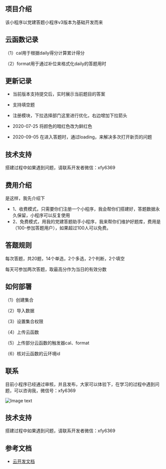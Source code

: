 ## 项目介绍

   该小程序以党建答题小程序v3版本为基础开发而来
   
## 云函数记录

（1）cal用于根据daily得分计算累计得分


（2）format用于通过补位来格式化daily的答题用时

## 更新记录   
  
+ 当前版本支持提交后，实时展示当前题目的答案
+ 支持填空题
+ 注册模块，下拉选择部门这里进行优化，右边增加下拉箭头
+ 2020-07-25 将颜色的暗红色改为鲜红色

+ 2020-09-05
  在进入答题时，通过loading，来解决多次打开新页的问题
## 技术支持

搭建过程中如果遇到问题，请联系开发者微信：xfy6369

## 费用介绍
是这样，我先介绍下
+ 1、收费模式，只需要你们注册一个小程序，我会帮你们搭建好，答题数据永久保留，小程序可以反复使用
+ 2、免费模式，用我的党建答题助手小程序，我来帮你们维护好题库，费用是（100-参加答题用户），如果超过100人可以免费。

## 答题规则

   每次答题，共20题，14个单选，2个多选，2个判断，2个填空

   每天可参加两次答题，取最高分作为当日的有效分数   

## 如何部署
（1）创建集合

（2）导入数据

（3）设置集合权限

（4）上传云函数

（5）上传部分云函数的触发器cal、format

（6）核对云函数的云环境id

## 联系

目前小程序已经通过审核，并且发布，大家可以体验下，在学习的过程中遇到问题，可以咨询我，微信号：xfy6369

![Image text]( https://s1.ax1x.com/2020/08/03/adKjYR.jpg)

## 技术支持

搭建过程中如果遇到问题，请联系开发者微信：xfy6369

## 参考文档

- [云开发文档](https://developers.weixin.qq.com/miniprogram/dev/wxcloud/basis/getting-started.html)

